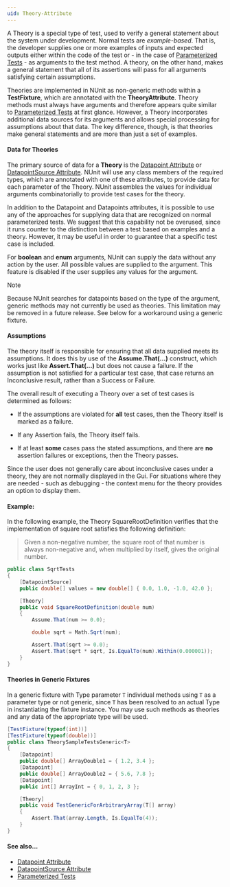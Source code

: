 ```yaml
---
uid: Theory-Attribute
---
```


A Theory is a special type of test, used to verify a general
statement about the system under development. Normal tests are
_example-based_. That is, the developer supplies one or
more examples of inputs and expected outputs either within the
code of the test or - in the case of [Parameterized Tests](xref:ParameterizedTests) -
as arguments to the test method. A theory, on the other hand,
makes a general statement that all of its assertions will pass
for all arguments satisfying certain assumptions.
   
Theories are implemented in NUnit as non-generic
methods within a **TestFixture**, which are annotated
with the **TheoryAttribute**. Theory methods must always have 
arguments and therefore appears quite similar to [Parameterized Tests](xref:ParameterizedTests)
at first glance. However, a Theory incorporates additional data sources 
for its arguments and allows special processing for assumptions
about that data. The key difference, though, is that theories
make general statements and are more than just a set of examples.
   
#### Data for Theories

The primary source of data for a **Theory** is the
[Datapoint Attribute](Datapoint.md) or [DatapointSource Attribute](DatapointSource.md). 
NUnit will use any class members of the required types, which are annotated
with one of these attributes, to provide data for each parameter
of the Theory. NUnit assembles the values for individual arguments 
combinatorially to provide test cases for the theory.
   
In addition to the Datapoint and Datapoints attributes, it
is possible to use any of the approaches for supplying data
that are recognized on normal parameterized tests. We suggest
that this capability not be overused, since it runs counter
to the distinction between a test based on examples and a
theory. However, it may be useful in order to guarantee that
a specific test case is included.

For **boolean** and **enum** arguments, NUnit can supply the 
data without any action by the user. All possible values are supplied
to the argument. This feature is disabled if the user supplies any 
values for the argument.

> [!NOTE]
> Because NUnit searches for datapoints based on the type of the argument, generic methods may not currently be used as theories. This limitation may be removed in a future release. See below for a workaround using a generic fixture.
   
#### Assumptions

The theory itself is responsible for ensuring that all data supplied
meets its assumptions. It does this by use of the
**Assume.That(...)** construct, which works just like
**Assert.That(...)** but does not cause a failure. If
the assumption is not satisfied for a particular test case, that case
returns an Inconclusive result, rather than a Success or Failure. 
   
The overall result of executing a Theory over a set of test cases is 
determined as follows:
   
 * If the assumptions are violated for **all** test cases, then the Theory itself is marked as a failure.
   
 * If any Assertion fails, the Theory itself fails.
   
 * If at least **some** cases pass the stated assumptions, and there are **no** assertion failures or exceptions, then the Theory passes.

Since the user does not generally care about inconclusive cases under
a theory, they are not normally displayed in the Gui. For situations
where they are needed - such as debugging - the context menu for the
theory provides an option to display them.
   
#### Example:

In the following example, the Theory SquareRootDefinition
verifies that the implementation of square root satisfies
the following definition:
   
> Given a non-negative number, the square root of that number
> is always non-negative and, when multiplied by itself, gives 
> the original number.

```csharp
public class SqrtTests
{
    [DatapointSource]
    public double[] values = new double[] { 0.0, 1.0, -1.0, 42.0 };

    [Theory]
    public void SquareRootDefinition(double num)
    {
        Assume.That(num >= 0.0);

        double sqrt = Math.Sqrt(num);

        Assert.That(sqrt >= 0.0);
        Assert.That(sqrt * sqrt, Is.EqualTo(num).Within(0.000001));
    }
}
```

#### Theories in Generic Fixtures

In a generic fixture with Type parameter `T` individual methods using `T` as
a parameter type or not generic, since `T` has been resolved to an actual
Type in instantiating the fixture instance. You may use such methods as
theories and any data of the appropriate type will be used.

```csharp
[TestFixture(typeof(int))]
[TestFixture(typeof(double))]
public class TheorySampleTestsGeneric<T>
{
    [Datapoint]
    public double[] ArrayDouble1 = { 1.2, 3.4 };
    [Datapoint]
    public double[] ArrayDouble2 = { 5.6, 7.8 };
    [Datapoint]
    public int[] ArrayInt = { 0, 1, 2, 3 };

    [Theory]
    public void TestGenericForArbitraryArray(T[] array)
    {
        Assert.That(array.Length, Is.EqualTo(4));
    }
}
```
   
#### See also...

 * [Datapoint Attribute](Datapoint.md)
 * [DatapointSource Attribute](DatapointSource.md)
 * [Parameterized Tests](xref:ParameterizedTests)

